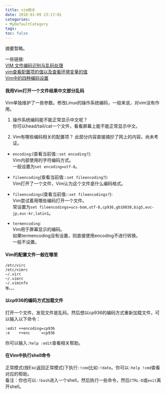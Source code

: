 ```yaml
---
title: vim相关
date: 2018-01-09 23:17:01
categories:
- MyDefaultCategory
tags:
toc: false
---
```

摘要暂略。  

<!-- more -->

一些链接:  
[VIM 文件编码识别与乱码处理](edyfox.codecarver.org/html/vim_fileencodings_detection.html)  
[vim查看配置项的值以及查看环境变量的值](https://www.douban.com/note/413404532/)  
[Vim中的四种编码设置](https://blog.wangmingkuo.com/four-encoding-style-in-vim/)  

#### 我用Vim打开一个文件结果中文部分乱码  

Vim单独维护了一些参数。修改Linux的操作系统编码，一般来说，对vim没有作用。  

1. 操作系统编码能不能正常显示中文呢？  
你可以head/tail/cat一个文件，看看屏幕上能不能正常显示中文。  

2. Vim有哪些编码相关的配置项？
此部分内容直接摘抄了网上的内容。尚未考证。  

* `encoding`:(查看当前值:`:set encoding?`):  
  Vim内部使用的字符编码方式。  
  一般设置为`set encoding=utf-8`。  

- `fileencoding`(查看当前值:`:set fileencoding?`):  
  Vim打开了一个文件，Vim认为这个文件是什么编码格式。  

+ `fileencodings`(查看当前值:`:set fileencodings?`):  
  Vim尝试着用哪些编码打开一个文件。  
  常设置为`set fileencodings=ucs-bom,utf-8,cp936,gb18030,big5,euc-jp,euc-kr,latin1`。  

* `termencoding`:  
  Vim用于屏幕显示的编码。  
  如果termencoding没有设置，则直接使用encoding不进行转换。  
  一般不设置。  

#### Vim的配置文件一般在哪里  
```
/etc/virc
/etc/vimrc
~/.virc
~/.vimrc
~/.viminfo
等。。。
```

#### 以cp936的编码方式加载文件
打开一个文件，发现文件是乱码，然后想以cp936的编码方式重新加载文件，可以输入以下命令：
```
:edit ++encoding=cp936
:e    ++enc     =cp936
```
你可以输入`:help :edit`查看相关帮助。

#### 在Vim中执行shell命令
正常模式(按Esc返回正常模式)下执行`:!cmd`比如`:!date`。你可以`:help !cmd`查看对应的帮助。  
备注：你也可以`:!bash`进入一个shell，然后执行一些命令，然后`CTRL-D`或`exit`离开shell。
